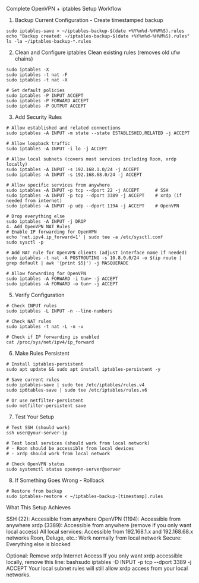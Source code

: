 Complete OpenVPN + iptables Setup Workflow
1. Backup Current Configuration - Create timestamped backup
```
sudo iptables-save > ~/iptables-backup-$(date +%Y%m%d-%H%M%S).rules
echo "Backup created: ~/iptables-backup-$(date +%Y%m%d-%H%M%S).rules"
ls -la ~/iptables-backup-*.rules
```
2. Clean and Configure iptables
Clean existing rules (removes old ufw chains)
```sudo iptables -F
sudo iptables -X
sudo iptables -t nat -F
sudo iptables -t nat -X

# Set default policies
sudo iptables -P INPUT ACCEPT
sudo iptables -P FORWARD ACCEPT
sudo iptables -P OUTPUT ACCEPT
```
3. Add Security Rules
```
# Allow established and related connections
sudo iptables -A INPUT -m state --state ESTABLISHED,RELATED -j ACCEPT

# Allow loopback traffic
sudo iptables -A INPUT -i lo -j ACCEPT

# Allow local subnets (covers most services including Roon, xrdp locally)
sudo iptables -A INPUT -s 192.168.1.0/24 -j ACCEPT
sudo iptables -A INPUT -s 192.168.68.0/24 -j ACCEPT

# Allow specific services from anywhere
sudo iptables -A INPUT -p tcp --dport 22 -j ACCEPT      # SSH
sudo iptables -A INPUT -p tcp --dport 3389 -j ACCEPT    # xrdp (if needed from internet)
sudo iptables -A INPUT -p udp --dport 1194 -j ACCEPT    # OpenVPN

# Drop everything else
sudo iptables -A INPUT -j DROP
4. Add OpenVPN NAT Rules
# Enable IP forwarding for OpenVPN
echo 'net.ipv4.ip_forward=1' | sudo tee -a /etc/sysctl.conf
sudo sysctl -p

# Add NAT rule for OpenVPN clients (adjust interface name if needed)
sudo iptables -t nat -A POSTROUTING -s 10.8.0.0/24 -o $(ip route | grep default | awk '{print $5}') -j MASQUERADE

# Allow forwarding for OpenVPN
sudo iptables -A FORWARD -i tun+ -j ACCEPT
sudo iptables -A FORWARD -o tun+ -j ACCEPT
```
5. Verify Configuration
```
# Check INPUT rules
sudo iptables -L INPUT -n --line-numbers

# Check NAT rules
sudo iptables -t nat -L -n -v

# Check if IP forwarding is enabled
cat /proc/sys/net/ipv4/ip_forward
```
6. Make Rules Persistent
```
# Install iptables-persistent
sudo apt update && sudo apt install iptables-persistent -y

# Save current rules
sudo iptables-save | sudo tee /etc/iptables/rules.v4
sudo ip6tables-save | sudo tee /etc/iptables/rules.v6

# Or use netfilter-persistent
sudo netfilter-persistent save
```
7. Test Your Setup
```
# Test SSH (should work)
ssh user@your-server-ip

# Test local services (should work from local network)
# - Roon should be accessible from local devices
# - xrdp should work from local network

# Check OpenVPN status
sudo systemctl status openvpn-server@server
```
8. If Something Goes Wrong - Rollback
```
# Restore from backup
sudo iptables-restore < ~/iptables-backup-[timestamp].rules
```
What This Setup Achieves

SSH (22): Accessible from anywhere
OpenVPN (1194): Accessible from anywhere
xrdp (3389): Accessible from anywhere (remove if you only want local access)
All local services: Accessible from 192.168.1.x and 192.168.68.x networks
Roon, Deluge, etc.: Work normally from local network
Secure: Everything else is blocked

Optional: Remove xrdp Internet Access
If you only want xrdp accessible locally, remove this line:
bashsudo iptables -D INPUT -p tcp --dport 3389 -j ACCEPT
Your local subnet rules will still allow xrdp access from your local networks.